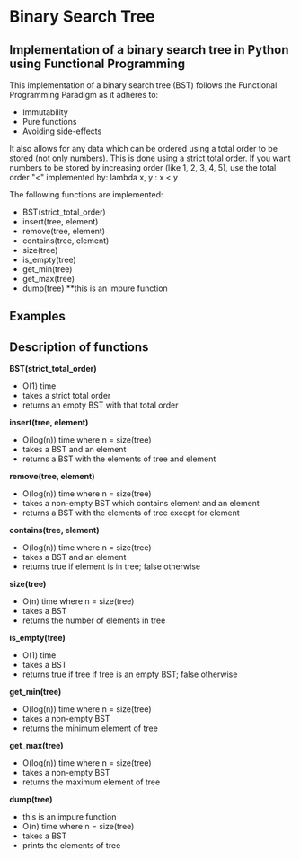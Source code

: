 # Binary Search Tree

## Implementation of a binary search tree in Python using Functional Programming

This implementation of a binary search tree (BST) follows the Functional Programming Paradigm as it adheres to:

-   Immutability
-   Pure functions
-   Avoiding side-effects

It also allows for any data which can be ordered using a total order to be stored (not only numbers). This is done using a strict total order. If you want numbers to be stored by increasing order (like 1, 2, 3, 4, 5), use the total order "<" implemented by: lambda x, y : x < y

The following functions are implemented:

-   BST(strict_total_order)
-   insert(tree, element)
-   remove(tree, element)
-   contains(tree, element)
-   size(tree)
-   is_empty(tree)
-   get_min(tree)
-   get_max(tree)
-   dump(tree) \*\*this is an impure function

## Examples

## Description of functions

**BST(strict_total_order)**

-   O(1) time
-   takes a strict total order
-   returns an empty BST with that total order <br>

**insert(tree, element)**

-   O(log(n)) time where n = size(tree)
-   takes a BST and an element
-   returns a BST with the elements of tree and element <br>

**remove(tree, element)**

-   O(log(n)) time where n = size(tree)
-   takes a non-empty BST which contains element and an element
-   returns a BST with the elements of tree except for element <br>

**contains(tree, element)**

-   O(log(n)) time where n = size(tree)
-   takes a BST and an element
-   returns true if element is in tree; false otherwise <br>

**size(tree)**

-   O(n) time where n = size(tree)
-   takes a BST
-   returns the number of elements in tree <br>

**is_empty(tree)**

-   O(1) time
-   takes a BST
-   returns true if tree if tree is an empty BST; false otherwise <br>

**get_min(tree)**

-   O(log(n)) time where n = size(tree)
-   takes a non-empty BST
-   returns the minimum element of tree <br>

**get_max(tree)**

-   O(log(n)) time where n = size(tree)
-   takes a non-empty BST
-   returns the maximum element of tree <br>

**dump(tree)**

-   this is an impure function
-   O(n) time where n = size(tree)
-   takes a BST
-   prints the elements of tree
